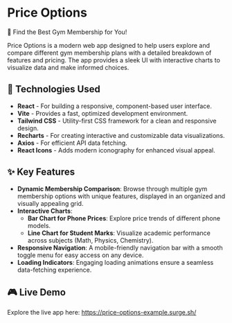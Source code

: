 # Price Options
💪 Find the Best Gym Membership for You!

Price Options is a modern web app designed to help users explore and compare different gym membership plans with a detailed breakdown of features and pricing. The app provides a sleek UI with interactive charts to visualize data and make informed choices.

## 🚀 Technologies Used

- **React** - For building a responsive, component-based user interface.
- **Vite** - Provides a fast, optimized development environment.
- **Tailwind CSS** - Utility-first CSS framework for a clean and responsive design.
- **Recharts** - For creating interactive and customizable data visualizations.
- **Axios** - For efficient API data fetching.
- **React Icons** - Adds modern iconography for enhanced visual appeal.

## ✨ Key Features

- **Dynamic Membership Comparison**: Browse through multiple gym membership options with unique features, displayed in an organized and visually appealing grid.
- **Interactive Charts**:
  - **Bar Chart for Phone Prices**: Explore price trends of different phone models.
  - **Line Chart for Student Marks**: Visualize academic performance across subjects (Math, Physics, Chemistry).
- **Responsive Navigation**: A mobile-friendly navigation bar with a smooth toggle menu for easy access on any device.
- **Loading Indicators**: Engaging loading animations ensure a seamless data-fetching experience.

## 🎮 Live Demo

Explore the live app here: https://price-options-example.surge.sh/
